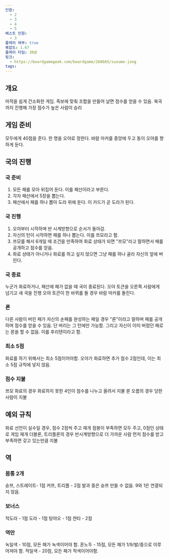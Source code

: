 ```yaml
---
인원:
  - 2
  - 3
  - 4
  - 5
베스트 인원:
  - 3
플레이 여부: true
복잡도: 1.67
플레이 타임: 30분
링크:
  - https://boardgamegeek.com/boardgame/268665/suzume-jong
tags:
---
```

## 개요
마작을 쉽게 간소화한 게임.
족보에 맞춰 조합을 만들어 날면 점수를 얻을 수 있음.
북국까지 진행해 가장 점수가 높은 사람이 승리
## 게임 준비
모두에게 40점을 준다.
한 명을 오야로 정한다. 바람 마커를 중앙에 두고 동이 오야를 향하게 둔다.
## 국의 진행
### 국 준비
1. 모든 패를 모아 뒤집어 둔다. 이를 패산이라고 부른다.
2. 각자 패산에서 5장을 뽑는다.
3. 패산에서 패를 하나 뽑아 도라 위에 둔다. 이 카드가 곧 도라가 된다.
### 국 진행
1. 오야부터 시작하며 반 시계방향으로 순서가 돌아감.
2. 자신의 턴이 시작하면 패를 하나 뽑는다. 이를 쯔모라고 함.
3. 쯔모를 해서 6개일 때 조건을 만족하여 화료 상태가 되면 "쯔모"라고 말하면서 패를 공개하고 점수를 얻음.
4. 화료 상태가 아니거나 화료를 하고 싶지 않으면 그냥 패를 하나 골라 자신의 앞에 버린다.
### 국 종료
누군가 화료하거나, 패산에 패가 없을 때 국이 종료된다.
오야 토큰을 오른쪽 사람에게 넘기고 새 국을 진행
오야 토큰이 한 바퀴를 돌 경우 바람 마커를 돌린다.
### 론
다른 사람이 버린 패가 자신의 손패를 완성하는 패일 경우 "론"이라고 말하며 패를 공개하며 점수를 얻을 수 있음.
단 버리는 그 턴에만 가능함.
그리고 자신이 이미 버렸던 패로는 론을 할 수 없음. 이를 후리텐이라고 함.
### 최소 5점
화료를 하기 위해서는 최소 5점이어야함.
오야가 화료하면 추가 점수 2점인데, 이는 최소 5점 규칙에 넣지 않음.
### 점수 지불
쯔모 화료의 경우 화료하지 못한 4인이 점수를 나누고 올려서 지불
론 오름의 경우 당한 사람이 지불
## 예외 규칙
화료 선언이 실수일 경우, 점수 2점씩 주고 재개
점봉이 부족하면 모두 주고, 0점인 상태로 게임 재개
더블론, 트리플론의 경우 반시계방향으로 더 가까운 사람 먼저 점수를 받고 부족하면 갖고 있는만큼 지불
## 역
### 몸통 2개
슌쯔, 스트레이트- 1점
커쯔, 트리플 - 2점
발과 중은 슌쯔 만들 수 없음.
9와 1은 연결되지 않음.
### 보너스
적도라 - 1점
도라 - 1점
탕야오 - 1점
챤타 - 2점
### 역만
녹일색 - 10점, 모든 패가 녹색이어야 함.
혼노두 - 15점, 모든 패가 1/9/발/중으로 이루어져야 함.
적일색 - 20점, 모든 패가 적색이어야함.
